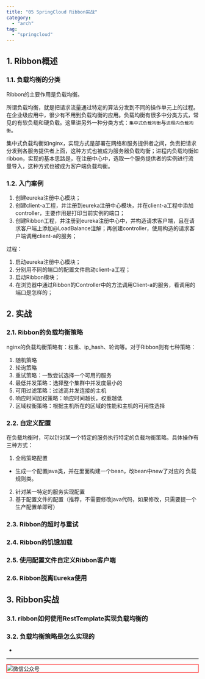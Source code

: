 ```yaml
---
title: "05 SpringCloud Ribbon实战"
category:
  - "arch"
tag:
  - "springcloud"
---
```



## 1. Ribbon概述

### 1.1. 负载均衡的分类

Ribbon的主要作用是负载均衡。

所谓负载均衡，就是把请求流量通过特定的算法分发到不同的操作单元上的过程。在企业级应用中，很少有不用到负载均衡的应用。负载均衡有很多中分类方式，常见的有软负载和硬负载。这里讲另外一种分类方式：`集中式负载均衡`与`进程内负载均衡`。

集中式负载均衡如nginx，实现方式是部署在网络和服务提供者之间，负责把请求分发到各服务提供者上面，这种方式也被成为服务器负载均衡；进程内负载均衡如ribbon，实现的基本思路是，在注册中心中，选取一个服务提供者的实例进行流量导入，这种方式也被成为客户端负载均衡。

### 1.2. 入门案例

1. 创建eureka注册中心模块；
2. 创建client-a工程，并注册到eureka注册中心模块，并在client-a工程中添加controller，主要作用是打印当前实例的端口；
3. 创建Ribbon工程，并注册到eureka注册中心中，并构造请求客户端，且在请求客户端上添加@LoadBalance注解；再创建controller，使用构造的请求客户端调用client-a的服务；

过程：

1. 启动eureka注册中心模块；
2. 分别用不同的端口的配置文件启动client-a工程；
3. 启动Ribbon模块；
4. 在浏览器中通过Ribbon的Controller中的方法调用Client-a的服务，看调用的端口是怎样的；


## 2. 实战

### 2.1. Ribbon的负载均衡策略

nginx的负载均衡策略有：权重、ip_hash、轮询等。对于Ribbon则有七种策略：
1. 随机策略
2. 轮询策略
3. 重试策略：一致尝试选择一个可用的服务
4. 最低并发策略：选择整个集群中并发度最小的
5. 可用过滤策略：过滤高并发连接的主机
6. 响应时间加权策略：响应时间越长，权重越低
7. 区域权衡策略：根据主机所在的区域的性能和主机的可用性选择


### 2.2. 自定义配置

在负载均衡时，可以针对某一个特定的服务执行特定的负载均衡策略。具体操作有三种方式：
1. 全局策略配置
  - 生成一个配置java类，并在里面构建一个bean，改bean中new了对应的 负载规则类。
2. 针对某一特定的服务实现配置
3. 基于配置文件的配置（推荐，不需要修改java代码，如果修改，只需要提一个生产配置单即可）

### 2.3. Ribbon的超时与重试

### 2.4. Ribbon的饥饿加载

### 2.5. 使用配置文件自定义Ribbon客户端

### 2.6. Ribbon脱离Eureka使用

## 3. Ribbon实战

### 3.1. ribbon如何使用RestTemplate实现负载均衡的

### 3.2. 负载均衡策略是怎么实现的









-
---

<img style="border:1px red solid; display:block; margin:0 auto;" src="https://tianqingxiaozhu.oss-cn-shenzhen.aliyuncs.com/img/qrcode.jpg" alt="微信公众号" />


